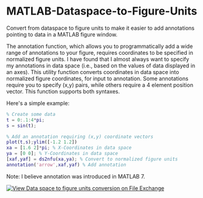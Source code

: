 # MATLAB-Dataspace-to-Figure-Units
Convert from dataspace to figure units to make it easier to add annotations pointing to data in a MATLAB figure window.

The annotation function, which allows you to programmatically add a wide range of annotations to your figure, requires coordinates to be specified in normalized figure units. I have found that I almost always want to specify my annotations in data space (i.e., based on the values of data displayed in an axes).
This utility function converts coordinates in data space into normalized figure coordinates, for input to annotation. Some annotations require you to specify (x,y) pairs, while others require a 4 element position vector. This function supports both syntaxes.

Here's a simple example:

```matlab
% Create some data
t = 0:.1:4*pi;
s = sin(t);

% Add an annotation requiring (x,y) coordinate vectors
plot(t,s);ylim([-1.2 1.2])
xa = [1.6 2]*pi; % X-Coordinates in data space
ya = [0 0]; % Y-Coordinates in data space
[xaf,yaf] = ds2nfu(xa,ya); % Convert to normalized figure units
annotation('arrow',xaf,yaf) % Add annotation
```

Note: I believe annotation was introduced in MATLAB 7.

[![View Data space to figure units conversion on File Exchange](https://www.mathworks.com/matlabcentral/images/matlab-file-exchange.svg)](https://www.mathworks.com/matlabcentral/fileexchange/10656-data-space-to-figure-units-conversion)
